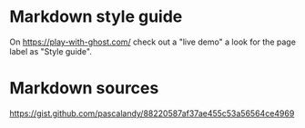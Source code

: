 # Markdown style guide

On https://play-with-ghost.com/ check out a "live demo" a look for the page label as "Style guide".

# Markdown sources

https://gist.github.com/pascalandy/88220587af37ae455c53a56564ce4969